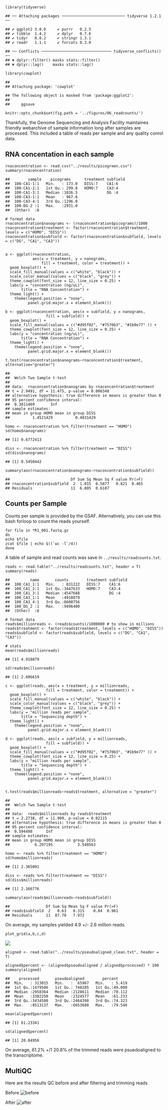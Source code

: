     library(tidyverse)

    ## ── Attaching packages ──────────────────────────── tidyverse 1.2.1 ──

    ## ✔ ggplot2 3.0.0     ✔ purrr   0.2.5
    ## ✔ tibble  1.4.2     ✔ dplyr   0.7.6
    ## ✔ tidyr   0.8.2     ✔ stringr 1.3.1
    ## ✔ readr   1.1.1     ✔ forcats 0.3.0

    ## ── Conflicts ─────────────────────────────── tidyverse_conflicts() ──
    ## ✖ dplyr::filter() masks stats::filter()
    ## ✖ dplyr::lag()    masks stats::lag()

    library(cowplot)

    ## 
    ## Attaching package: 'cowplot'

    ## The following object is masked from 'package:ggplot2':
    ## 
    ##     ggsave

    knitr::opts_chunk$set(fig.path = '../figures/06_readcounts/')

Thankfully, the Genome Sequencing and Analysis Facility maintaines
friendly webarchive of sample information long after samples are
processed. This included a table of reads per sample and any quality
conrol data.

RNA concentation in each sample
-------------------------------

    rnaconcentration <- read.csv("../results/picogreen.csv")
    summary(rnaconcentration)

    ##        sample    picograms      treatment subfield
    ##  100-CA1-1:1   Min.   : 173.0   DISS:7    CA1:6   
    ##  100-CA1-2:1   1st Qu.: 299.8   HOMO:7    CA3:4   
    ##  100-CA1-3:1   Median :1026.5             DG :4   
    ##  100-CA3-1:1   Mean   : 967.6                     
    ##  100-CA3-4:1   3rd Qu.:1296.0                     
    ##  100-DG-2 :1   Max.   :2931.0                     
    ##  (Other)  :8

    # format data
    rnaconcentration$nanograms <- (rnaconcentration$picograms)/1000 
    rnaconcentration$treatment <- factor(rnaconcentration$treatment, levels = c("HOMO", "DISS"))
    rnaconcentration$subfield <- factor(rnaconcentration$subfield, levels = c("DG", "CA1", "CA3"))


    a <- ggplot(rnaconcentration, 
                aes(x = treatment, y = nanograms, 
                    fill = treatment, color = treatment)) + 
      geom_boxplot() +
      scale_fill_manual(values = c("white", "black")) +
      scale_color_manual(values = c("black", "grey")) +
      theme_cowplot(font_size = 12, line_size = 0.25) +
      labs(y = "concentration (ng/uL)",
           title = "RNA Concentration") +
      theme_light() +
        theme(legend.position = "none",
              panel.grid.major.x = element_blank()) 

    b <- ggplot(rnaconcentration, aes(x = subfield, y = nanograms, 
                      fill = subfield)) + 
      geom_boxplot() +
      scale_fill_manual(values = c("#d95f02", "#7570b3", "#1b9e77" )) +
      theme_cowplot(font_size = 12, line_size = 0.25) +
      labs(y = "concentration (ng/uL)",
           title = "RNA Concentration") +
      theme_light() +
        theme(legend.position = "none",
              panel.grid.major.x = element_blank())

    t.test(rnaconcentration$nanograms~rnaconcentration$treatment, alternative="greater")

    ## 
    ##  Welch Two Sample t-test
    ## 
    ## data:  rnaconcentration$nanograms by rnaconcentration$treatment
    ## t = 2.9491, df = 11.475, p-value = 0.006348
    ## alternative hypothesis: true difference in means is greater than 0
    ## 95 percent confidence interval:
    ##  0.3811469       Inf
    ## sample estimates:
    ## mean in group HOMO mean in group DISS 
    ##          1.4521429          0.4831429

    homo <- rnaconcentration %>% filter(treatment == "HOMO") 
    sd(homo$nanograms)

    ## [1] 0.6772413

    diss <- rnaconcentration %>% filter(treatment == "DISS") 
    sd(diss$nanograms)

    ## [1] 0.5450442

    summary(aov(rnaconcentration$nanograms~rnaconcentration$subfield))

    ##                           Df Sum Sq Mean Sq F value Pr(>F)
    ## rnaconcentration$subfield  2  1.015  0.5077   0.821  0.465
    ## Residuals                 11  6.805  0.6187

Counts per Sample
-----------------

Counts per sample is provided by the GSAF. Alternatively, you can use
this bash forloop to count the reads yourself.

    for file in *R1_001.fastq.gz
    do
    echo $file
    zcat $file | echo $((`wc -l`/4)) 
    done 

A table of sample and read counts was save in
`../results/readcounts.txt`.

    reads <- read.table("../results/readcounts.txt", header = T)
    summary(reads)

    ##         name       counts        treatment subfield
    ##  100_CA1_1:1   Min.   : 831222   DISS:7    CA1:6   
    ##  100_CA1_2:1   1st Qu.:3447633   HOMO:7    CA3:4   
    ##  100_CA1_3:1   Median :4547688             DG :4   
    ##  100_CA3_1:1   Mean   :4918879                     
    ##  100_CA3_4:1   3rd Qu.:6600756                     
    ##  100_DG_2 :1   Max.   :9496400                     
    ##  (Other)  :8

    # format data
    reads$millionreads <- (reads$counts)/1000000 # to show in millions
    reads$treatment <- factor(reads$treatment, levels = c("HOMO", "DISS"))
    reads$subfield <- factor(reads$subfield, levels = c("DG", "CA1", "CA3"))

    # stats
    mean(reads$millionreads) 

    ## [1] 4.918879

    sd(reads$millionreads)

    ## [1] 2.606619

    c <- ggplot(reads, aes(x = treatment, y = millionreads, 
                      fill = treatment, color = treatment)) + 
      geom_boxplot() +
      scale_fill_manual(values = c("white", "black")) +
      scale_color_manual(values = c("black", "grey")) +
      theme_cowplot(font_size = 12, line_size = 0.25) +
      labs(y = "million reads per sample",
           title = "Sequencing depth") +
      theme_light() +
        theme(legend.position = "none",
              panel.grid.major.x = element_blank()) 

    d <- ggplot(reads, aes(x = subfield, y = millionreads, 
                      fill = subfield)) + 
      geom_boxplot() +
      scale_fill_manual(values = c("#d95f02", "#7570b3", "#1b9e77" )) +
      theme_cowplot(font_size = 12, line_size = 0.25) +
      labs(y = "million reads per sample",
           title = "Sequencing depth") +
      theme_light() +
        theme(legend.position = "none",
              panel.grid.major.x = element_blank())


    t.test(reads$millionreads~reads$treatment, alternative = "greater")

    ## 
    ##  Welch Two Sample t-test
    ## 
    ## data:  reads$millionreads by reads$treatment
    ## t = 2.2738, df = 11.909, p-value = 0.02115
    ## alternative hypothesis: true difference in means is greater than 0
    ## 95 percent confidence interval:
    ##  0.594498      Inf
    ## sample estimates:
    ## mean in group HOMO mean in group DISS 
    ##           6.297195           3.540563

    homo <- reads %>% filter(treatment == "HOMO") 
    sd(homo$millionreads)

    ## [1] 2.365091

    diss <- reads %>% filter(treatment == "DISS") 
    sd(diss$millionreads)

    ## [1] 2.166776

    summary(aov(reads$millionreads~reads$subfield))

    ##                Df Sum Sq Mean Sq F value Pr(>F)
    ## reads$subfield  2   0.63   0.315    0.04  0.961
    ## Residuals      11  87.70   7.972

On average, my samples yielded 4.9 +/- 2.6 million reads.

    plot_grid(a,b,c,d)

![](../figures/06_readcounts/RNA-1.png)

    aligned <- read.table("../results/pseudoaligned_clean.txt", header = T)

    aligned$percent <- (aligned$pseudoaligned / aligned$processed) * 100
    summary(aligned)

    ##    processed       pseudoaligned        percent      
    ##  Min.   : 313015   Min.   :  65987   Min.   : 5.419  
    ##  1st Qu.:1479506   1st Qu.: 748285   1st Qu.:49.000  
    ##  Median :2958364   Median :2128611   Median :70.112  
    ##  Mean   :3302250   Mean   :2324577   Mean   :61.233  
    ##  3rd Qu.:3434580   3rd Qu.:2464398   3rd Qu.:74.323  
    ##  Max.   :8513137   Max.   :6653688   Max.   :79.540

    mean(aligned$percent)

    ## [1] 61.23341

    sd(aligned$percent)

    ## [1] 20.84956

On average, 61.2% +/1 20.8% of the trimmed reads were psuedoaligned to
the transcriptome.

MultiQC
-------

Here are the results QC before and after filtering and trimming reads

Before ![before](../figures/06_readcounts/before.png)

After ![after](../figures/06_readcounts/after.png)
